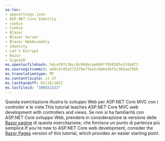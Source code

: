 ```yaml
---
no-loc:
- appsettings.json
- ASP.NET Core Identity
- cookie
- Cookie
- Blazor
- Blazor Server
- Blazor WebAssembly
- Identity
- Let's Encrypt
- Razor
- SignalR
ms.openlocfilehash: 5dcaf87c38cc0c04dbcae0b0ff95828fe1fda073
ms.sourcegitcommit: a49c47d5a573379effee5c6b6e36f5c302aa756b
ms.translationtype: MT
ms.contentlocale: it-IT
ms.lasthandoff: 02/16/2021
ms.locfileid: "100551533"
---
```

<span data-ttu-id="91b2a-101">Questa esercitazione illustra lo sviluppo Web per ASP.NET Core MVC con i controller e le viste.</span><span class="sxs-lookup"><span data-stu-id="91b2a-101">This tutorial teaches ASP.NET Core MVC web development with controllers and views.</span></span> <span data-ttu-id="91b2a-102">Se non si ha familiarità con ASP.NET Core sviluppo Web, prendere in considerazione la versione delle [ Razor pagine](xref:tutorials/razor-pages/razor-pages-start) di questa esercitazione, che fornisce un punto di partenza più semplice.</span><span class="sxs-lookup"><span data-stu-id="91b2a-102">If you're new to ASP.NET Core web development, consider the [Razor Pages](xref:tutorials/razor-pages/razor-pages-start) version of this tutorial, which provides an easier starting point.</span></span>
